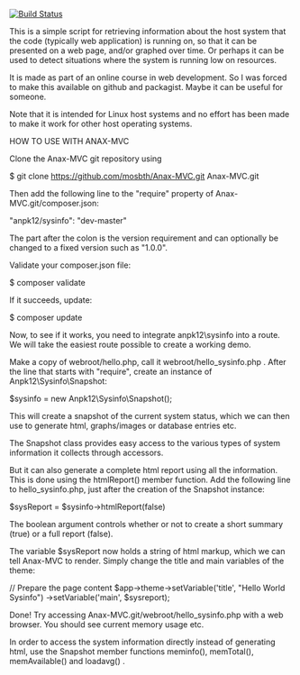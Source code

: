 [![Build Status](https://travis-ci.org/anpk12/sysinfo.svg?branch=master)](https://travis-ci.org/anpk12/sysinfo)

This is a simple script for retrieving information
about the host system that the code (typically web
application) is running on, so that it can be
presented on a web page, and/or graphed over time.
Or perhaps it can be used to detect situations
where the system is running low on resources.

It is made as part of an online course in web
development. So I was forced to make this available
on github and packagist. Maybe it can be useful
for someone.

Note that it is intended for Linux host systems
and no effort has been made to make it work for
other host operating systems.

HOW TO USE WITH ANAX-MVC

Clone the Anax-MVC git repository using

$ git clone https://github.com/mosbth/Anax-MVC.git Anax-MVC.git

Then add the following line to the "require" property of
Anax-MVC.git/composer.json:

"anpk12/sysinfo": "dev-master"

The part after the colon is the version requirement
and can optionally be changed to a fixed version such
as "1.0.0".

Validate your composer.json file:

$ composer validate

If it succeeds, update:

$ composer update

Now, to see if it works, you need to integrate
anpk12\sysinfo into a route. We will take the
easiest route possible to create a working demo.

Make a copy of webroot/hello.php, call it
webroot/hello_sysinfo.php . After the line that
starts with "require", create an instance of
Anpk12\Sysinfo\Snapshot:

$sysinfo = new Anpk12\Sysinfo\Snapshot();

This will create a snapshot of the current system
status, which we can then use to generate html,
graphs/images or database entries etc.

The Snapshot class provides easy access to the various
types of system information it collects through
accessors.

But it can also generate a complete html report
using all the information. This is done using the
htmlReport() member function. Add the following
line to hello_sysinfo.php, just after the creation
of the Snapshot instance:

$sysReport = $sysinfo->htmlReport(false)

The boolean argument controls whether or not to
create a short summary (true) or a full report (false).

The variable $sysReport now holds a string of html markup,
which we can tell Anax-MVC to render. Simply change
the title and main variables of the theme:

// Prepare the page content
$app->theme->setVariable('title', "Hello World Sysinfo")
           ->setVariable('main', $sysreport);

Done! Try accessing
Anax-MVC.git/webroot/hello_sysinfo.php with a
web browser. You should see current memory usage etc.

In order to access the system information directly
instead of generating html, use the Snapshot member
functions meminfo(), memTotal(), memAvailable() and
loadavg() .
